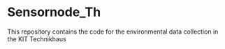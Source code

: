 # Sensornode_Th
This repository contains the code for the environmental data collection in the KIT Technikhaus
